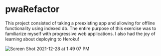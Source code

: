# pwaRefactor

This project consisted of taking a preexisting app and allowing for offline functionality 
using indexed db. The entire purpose of this exercise was to familiarize myself with 
progressive web applications. I also had the joy of learning about deploying to Heroku!


![Screen Shot 2021-12-28 at 1 49 07 PM](https://user-images.githubusercontent.com/84500222/147597536-32896ac8-4f1c-4f9f-9179-47d7409b1f97.jpg)
